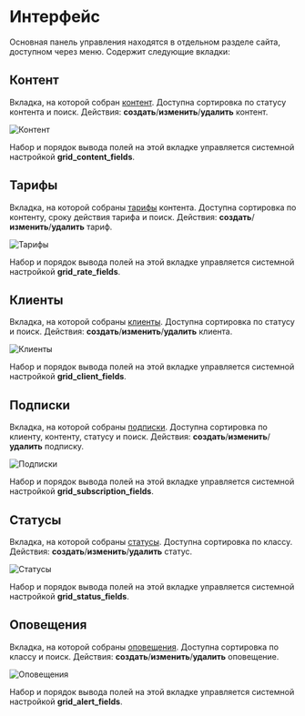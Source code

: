 # Интерфейс

Основная панель управления находятся в отдельном разделе сайта, доступном через меню.
Содержит следующие вкладки:

## Контент

Вкладка, на которой собран [контент][4]. Доступна сортировка по статусу контента и поиск.
Действия: **создать**/**изменить**/**удалить** контент.

![Контент](https://file.modx.pro/files/d/1/5/d15024f579213627921a4162060baee4.png)

Набор и порядок вывода полей на этой вкладке управляется системной настройкой **grid_content_fields**.

## Тарифы

Вкладка, на которой собраны [тарифы][5] контента. Доступна сортировка по контенту, сроку действия тарифа и поиск.
Действия: **создать**/**изменить**/**удалить** тариф.

![Тарифы](https://file.modx.pro/files/d/b/9/db955e0e779bae418f508be6a32ee2fa.png)

Набор и порядок вывода полей на этой вкладке управляется системной настройкой **grid_rate_fields**.

## Клиенты

Вкладка, на которой собраны [клиенты][6]. Доступна сортировка по статусу и поиск.
Действия: **создать**/**изменить**/**удалить** клиента.

![Клиенты](https://file.modx.pro/files/4/2/9/42970ae76d6fcdf0e780247cef891416.png)

Набор и порядок вывода полей на этой вкладке управляется системной настройкой **grid_client_fields**.

## Подписки

Вкладка, на которой собраны [подписки][7]. Доступна сортировка по клиенту, контенту, статусу и поиск.
Действия: **создать**/**изменить**/**удалить** подписку.

![Подписки](https://file.modx.pro/files/0/4/4/044adff1dc3931af547c3058fd49cbc4.png)

Набор и порядок вывода полей на этой вкладке управляется системной настройкой **grid_subscription_fields**.

## Статусы

Вкладка, на которой собраны [статусы][8]. Доступна сортировка по классу.
Действия: **создать**/**изменить**/**удалить** статус.

![Статусы](https://file.modx.pro/files/c/c/5/cc5f4d4a829b4b3989945a1c0fcdfb37.png)

Набор и порядок вывода полей на этой вкладке управляется системной настройкой **grid_status_fields**.

## Оповещения

Вкладка, на которой собраны [оповещения][9]. Доступна сортировка по классу и поиск.
Действия: **создать**/**изменить**/**удалить** оповещение.

![Оповещения](https://file.modx.pro/files/9/5/6/956b77954e2bd2b53dd24a9e4f491fe5.png)

Набор и порядок вывода полей на этой вкладке управляется системной настройкой **grid_alert_fields**.

[4]: /components/payandsee/interface/content
[5]: /components/payandsee/interface/rates
[6]: /components/payandsee/interface/clients
[7]: /components/payandsee/interface/subscriptions
[8]: /components/payandsee/interface/statuses
[9]: /components/payandsee/interface/notifications
